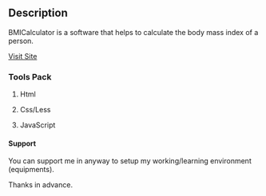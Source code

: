 ## Description

BMICalculator is a software that helps to calculate the body mass index of a person.

[Visit Site](https://bmicheckup.netlify.app)

### Tools Pack

1. Html

2. Css/Less

3. JavaScript


#### Support

You can support me in anyway to setup my working/learning environment (equipments).

Thanks in advance.